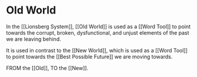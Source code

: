 # Old World

In the [[Lionsberg System]], [[Old World]] is used as a [[Word Tool]] to point towards the corrupt, broken, dysfunctional, and unjust elements of the past we are leaving behind. 

It is used in contrast to the [[New World]], which is used as a [[Word Tool]] to point towards the [[Best Possible Future]] we are moving towards. 

FROM the [[Old]], TO the [[New]]. 

